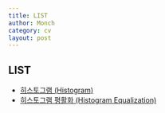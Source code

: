 ```yaml
---
title: LIST
author: Monch
category: cv
layout: post
---
```


 <h2><b>LIST</b></h2> 

* [히스토그램 (Histogram)](https://songminkee.github.io/cv/2020/05/17/hisotogram.html)
* [히스토그램 평활화 (Histogram Equalization)](https://songminkee.github.io/cv/2020/05/17/2020-05-17-hisotogram_equalization.html)



